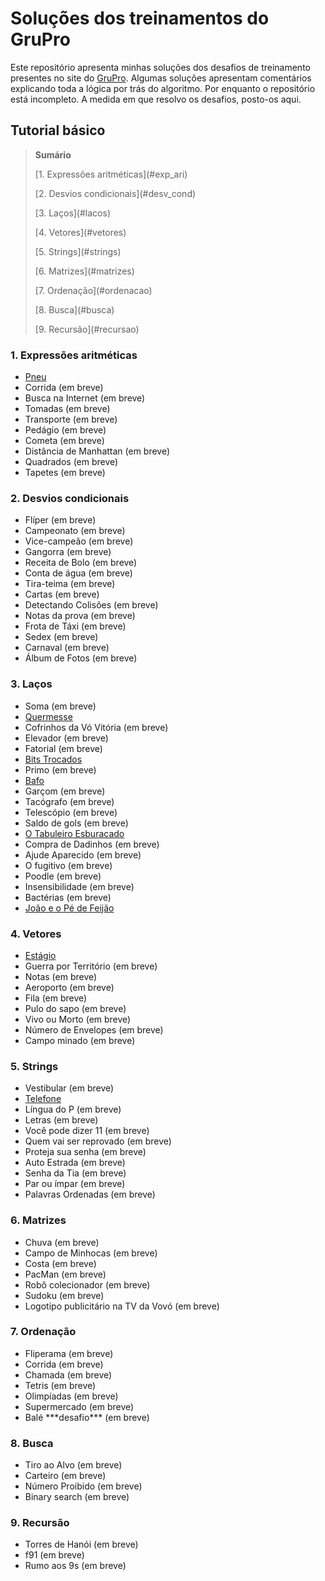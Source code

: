 # Soluções dos treinamentos do GruPro
Este repositório apresenta minhas soluções dos desafios de treinamento presentes no site do [GruPro](http://wiki.dcc.ufba.br/GRUPROtmp/TrainingIntroduction). 
Algumas soluções apresentam comentários explicando toda a lógica por trás do algoritmo.
Por enquanto o repositório está incompleto. A medida em que resolvo os desafios, posto-os aqui.

## Tutorial básico
>  **Sumário**
> <p>[1. Expressões aritméticas](#exp_ari)</p>
> <p>[2. Desvios condicionais](#desv_cond)</p>
> <p>[3. Laços](#lacos)</p>
> <p>[4. Vetores](#vetores)</p>
> <p>[5. Strings](#strings)</p>
> <p>[6. Matrizes](#matrizes)</p>
> <p>[7. Ordenação](#ordenacao)</p>
> <p>[8. Busca](#busca)</p>
> <p>[9. Recursão](#recursao)</p>

<a style="display: none" id="exp_arit"></a>
### 1. Expressões aritméticas
- [Pneu](https://github.com/Izak76/GruProTraining-Solucoes/blob/main/Tutorial%20Basico/Express%C3%B5es%20aritm%C3%A9ticas/Pneu.py)
- Corrida (em breve)
- Busca na Internet  (em breve)
- Tomadas  (em breve)
- Transporte  (em breve)
- Pedágio  (em breve)
- Cometa  (em breve)
- Distância de Manhattan  (em breve)
- Quadrados  (em breve)
- Tapetes  (em breve)

<a style="display: none" id="desv_cond"></a>
### 2. Desvios condicionais
- Flíper (em breve)
- Campeonato (em breve)
- Vice-campeão (em breve)
- Gangorra (em breve)
- Receita de Bolo (em breve)
- Conta de água (em breve)
- Tira-teima (em breve)
- Cartas (em breve)
- Detectando Colisões (em breve)
- Notas da prova (em breve)
- Frota de Táxi (em breve)
- Sedex (em breve)
- Carnaval (em breve)
- Álbum de Fotos (em breve)

<a style="display: none" id="lacos"></a>
### 3. Laços
- Soma  (em breve)
- [Quermesse](https://github.com/Izak76/GruProTraining-Solucoes/blob/main/Tutorial%20Basico/La%C3%A7os/Quermesse.py)
- Cofrinhos da Vó Vitória  (em breve)
- Elevador  (em breve)
- Fatorial  (em breve)
- [Bits Trocados](https://github.com/Izak76/GruProTraining-Solucoes/blob/main/Tutorial%20Basico/La%C3%A7os/Bits%20Trocados.py)
- Primo  (em breve)
- [Bafo](https://github.com/Izak76/GruProTraining-Solucoes/blob/main/Tutorial%20Basico/La%C3%A7os/Bafo.py)
- Garçom  (em breve)
- Tacógrafo  (em breve)
- Telescópio  (em breve)
- Saldo de gols  (em breve)
- [O Tabuleiro Esburacado](https://github.com/Izak76/GruProTraining-Solucoes/blob/main/Tutorial%20Basico/La%C3%A7os/O%20Tabuleiro%20Esburacado.py)
- Compra de Dadinhos  (em breve)
- Ajude Aparecido  (em breve)
- O fugitivo  (em breve)
- Poodle  (em breve)
- Insensibilidade  (em breve)
- Bactérias  (em breve)
- [João e o Pé de Feijão](https://github.com/Izak76/GruProTraining-Solucoes/blob/main/Tutorial%20Basico/La%C3%A7os/Jo%C3%A3o%20e%20o%20P%C3%A9%20de%20Feij%C3%A3o.py)

<a style="display: none" id="vetores"></a>
### 4. Vetores
- [Estágio](https://github.com/Izak76/GruProTraining-Solucoes/blob/main/Tutorial%20Basico/Vetores/Est%C3%A1gio.py)
- Guerra por Território (em breve)
- Notas (em breve)
- Aeroporto (em breve)
- Fila (em breve)
- Pulo do sapo (em breve)
- Vivo ou Morto (em breve)
- Número de Envelopes (em breve)
- Campo minado (em breve)

<a style="display: none" id="strings"></a>
### 5. Strings
- Vestibular (em breve)
- [Telefone](https://github.com/Izak76/GruProTraining-Solucoes/blob/main/Tutorial%20Basico/Strings/Telefone.py)
- Língua do P (em breve)
- Letras (em breve)
- Você pode dizer 11 (em breve)
- Quem vai ser reprovado (em breve)
- Proteja sua senha (em breve)
- Auto Estrada (em breve)
- Senha da Tia (em breve)
- Par ou ímpar (em breve)
- Palavras Ordenadas (em breve)

<a style="display: none" id="matrizes"></a>
### 6. Matrizes
- Chuva (em breve)
- Campo de Minhocas (em breve)
- Costa (em breve)
- PacMan (em breve)
- Robô colecionador (em breve)
- Sudoku (em breve)
- Logotipo publicitário na TV da Vovó (em breve)

<a style="display: none" id="ordenacao"></a>
### 7. Ordenação
- Fliperama (em breve)
- Corrida (em breve)
- Chamada (em breve)
- Tetris (em breve)
- Olimpíadas (em breve)
- Supermercado (em breve)
- Balé \*\*\*desafio\*\*\* (em breve)

<a style="display: none" id="busca"></a>
### 8. Busca
- Tiro ao Alvo (em breve)
- Carteiro (em breve)
- Número Proibido (em breve)
- Binary search (em breve)

<a style="display: none" id="recursao"></a>
### 9. Recursão
- Torres de Hanói (em breve)
- f91 (em breve)
- Rumo aos 9s (em breve)